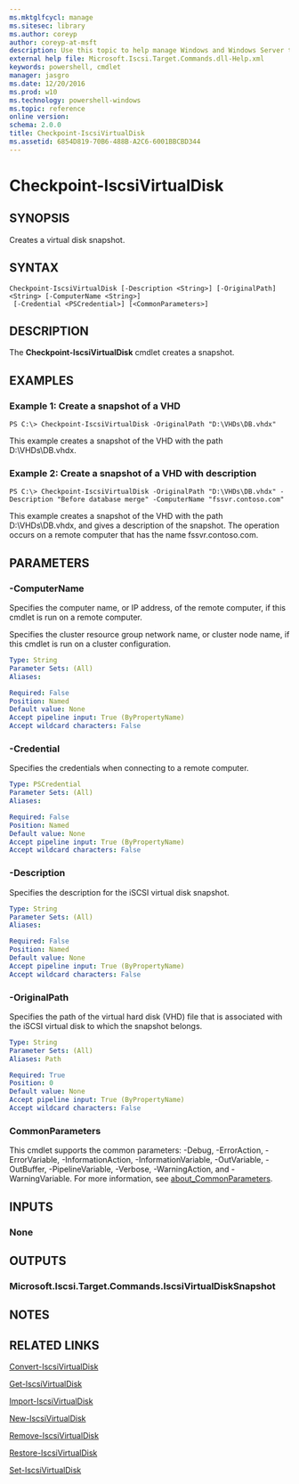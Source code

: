 ```yaml
---
ms.mktglfcycl: manage
ms.sitesec: library
ms.author: coreyp
author: coreyp-at-msft
description: Use this topic to help manage Windows and Windows Server technologies with Windows PowerShell.
external help file: Microsoft.Iscsi.Target.Commands.dll-Help.xml
keywords: powershell, cmdlet
manager: jasgro
ms.date: 12/20/2016
ms.prod: w10
ms.technology: powershell-windows
ms.topic: reference
online version: 
schema: 2.0.0
title: Checkpoint-IscsiVirtualDisk
ms.assetid: 6854D819-70B6-488B-A2C6-6001BBCBD344
---
```


# Checkpoint-IscsiVirtualDisk

## SYNOPSIS
Creates a virtual disk snapshot.

## SYNTAX

```
Checkpoint-IscsiVirtualDisk [-Description <String>] [-OriginalPath] <String> [-ComputerName <String>]
 [-Credential <PSCredential>] [<CommonParameters>]
```

## DESCRIPTION
The **Checkpoint-IscsiVirtualDisk** cmdlet creates a snapshot.

## EXAMPLES

### Example 1: Create a snapshot of a VHD
```
PS C:\> Checkpoint-IscsiVirtualDisk -OriginalPath "D:\VHDs\DB.vhdx"
```

This example creates a snapshot of the VHD with the path D:\VHDs\DB.vhdx.

### Example 2: Create a snapshot of a VHD with description
```
PS C:\> Checkpoint-IscsiVirtualDisk -OriginalPath "D:\VHDs\DB.vhdx" -Description "Before database merge" -ComputerName "fssvr.contoso.com"
```

This example creates a snapshot of the VHD with the path D:\VHDs\DB.vhdx, and gives a description of the snapshot.
The operation occurs on a remote computer that has the name fssvr.contoso.com.

## PARAMETERS

### -ComputerName
Specifies the computer name, or IP address, of the remote computer, if this cmdlet is run on a remote computer.

Specifies the cluster resource group network name, or cluster node name, if this cmdlet is run on a cluster configuration.

```yaml
Type: String
Parameter Sets: (All)
Aliases: 

Required: False
Position: Named
Default value: None
Accept pipeline input: True (ByPropertyName)
Accept wildcard characters: False
```

### -Credential
Specifies the credentials when connecting to a remote computer.

```yaml
Type: PSCredential
Parameter Sets: (All)
Aliases: 

Required: False
Position: Named
Default value: None
Accept pipeline input: True (ByPropertyName)
Accept wildcard characters: False
```

### -Description
Specifies the description for the iSCSI virtual disk snapshot.

```yaml
Type: String
Parameter Sets: (All)
Aliases: 

Required: False
Position: Named
Default value: None
Accept pipeline input: True (ByPropertyName)
Accept wildcard characters: False
```

### -OriginalPath
Specifies the path of the virtual hard disk (VHD) file that is associated with the iSCSI virtual disk to which the snapshot belongs.

```yaml
Type: String
Parameter Sets: (All)
Aliases: Path

Required: True
Position: 0
Default value: None
Accept pipeline input: True (ByPropertyName)
Accept wildcard characters: False
```

### CommonParameters
This cmdlet supports the common parameters: -Debug, -ErrorAction, -ErrorVariable, -InformationAction, -InformationVariable, -OutVariable, -OutBuffer, -PipelineVariable, -Verbose, -WarningAction, and -WarningVariable. For more information, see [about_CommonParameters](http://go.microsoft.com/fwlink/?LinkID=113216).

## INPUTS

### None

## OUTPUTS

### Microsoft.Iscsi.Target.Commands.IscsiVirtualDiskSnapshot

## NOTES

## RELATED LINKS

[Convert-IscsiVirtualDisk](./Convert-IscsiVirtualDisk.md)

[Get-IscsiVirtualDisk](./Get-IscsiVirtualDisk.md)

[Import-IscsiVirtualDisk](./Import-IscsiVirtualDisk.md)

[New-IscsiVirtualDisk](./New-IscsiVirtualDisk.md)

[Remove-IscsiVirtualDisk](./Remove-IscsiVirtualDisk.md)

[Restore-IscsiVirtualDisk](./Restore-IscsiVirtualDisk.md)

[Set-IscsiVirtualDisk](./Set-IscsiVirtualDisk.md)

